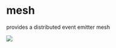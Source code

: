# mesh

provides a distributed event emitter mesh

<img src="https://travis-ci.org/bigcompany/resource-mesh.svg?branch=master"/>